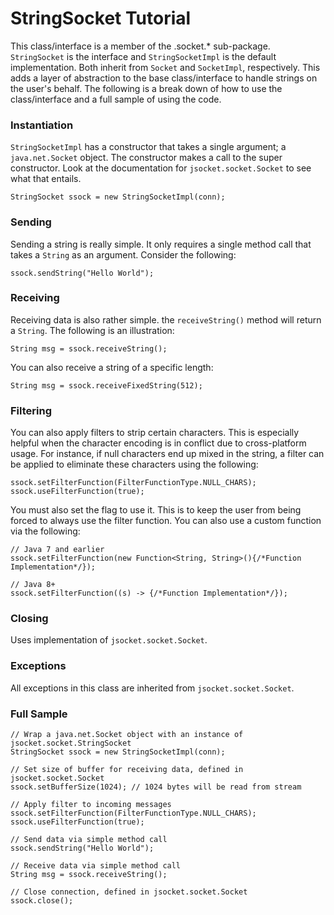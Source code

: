 # StringSocket Tutorial

This class/interface is a member of the .socket.* sub-package. `StringSocket` is the interface and `StringSocketImpl` is the default implementation. Both inherit from `Socket` and `SocketImpl`, respectively. This adds a layer of abstraction to the base class/interface to handle strings on the user's behalf. The following is a break down of how to use the class/interface and a full sample of using the code.

### Instantiation

`StringSocketImpl` has a constructor that takes a single argument; a `java.net.Socket` object. The constructor makes a call to the super constructor. Look at the documentation for `jsocket.socket.Socket` to see what that entails. 

    StringSocket ssock = new StringSocketImpl(conn);
    
### Sending

Sending a string is really simple. It only requires a single method call that takes a `String` as an argument. Consider the following:

    ssock.sendString("Hello World");

### Receiving

Receiving data is also rather simple. the `receiveString()` method will return a `String`. The following is an illustration:

    String msg = ssock.receiveString();

You can also receive a string of a specific length:

    String msg = ssock.receiveFixedString(512);
    
### Filtering

You can also apply filters to strip certain characters. This is especially helpful when the character encoding is in conflict due to cross-platform usage. For instance, if null characters end up mixed in the string, a filter can be applied to eliminate these characters using the following:

    ssock.setFilterFunction(FilterFunctionType.NULL_CHARS);
    ssock.useFilterFunction(true);
    
You must also set the flag to use it. This is to keep the user from being forced to always use the filter function. You can also use a custom function via the following:

    // Java 7 and earlier
    ssock.setFilterFunction(new Function<String, String>(){/*Function Implementation*/});
    
    // Java 8+
    ssock.setFilterFunction((s) -> {/*Function Implementation*/});
    

### Closing

Uses implementation of `jsocket.socket.Socket`.
    
### Exceptions

All exceptions in this class are inherited from `jsocket.socket.Socket`.

### Full Sample

    // Wrap a java.net.Socket object with an instance of jsocket.socket.StringSocket
    StringSocket ssock = new StringSocketImpl(conn);
    
    // Set size of buffer for receiving data, defined in jsocket.socket.Socket
    ssock.setBufferSize(1024); // 1024 bytes will be read from stream
    
    // Apply filter to incoming messages
    ssock.setFilterFunction(FilterFunctionType.NULL_CHARS);
    ssock.useFilterFunction(true);
    
    // Send data via simple method call
    ssock.sendString("Hello World");
    
    // Receive data via simple method call
    String msg = ssock.receiveString();
    
    // Close connection, defined in jsocket.socket.Socket
    ssock.close();